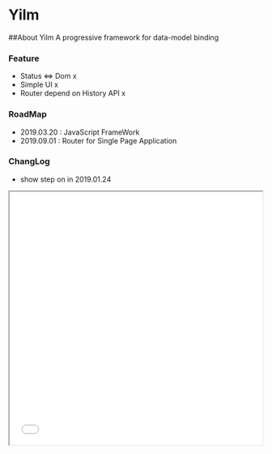 # Yilm
 
##About Yilm
    A progressive framework for data-model binding

### Feature
* Status <=> Dom x
* Simple UI x
* Router depend on  History API x

### RoadMap
- 2019.03.20 : JavaScript FrameWork 
- 2019.09.01 : Router for Single Page Application

### ChangLog
- show step on in 2019.01.24
<iframe height=500 width=500 src="/shot/QQ20190125-003854-HD.gif">